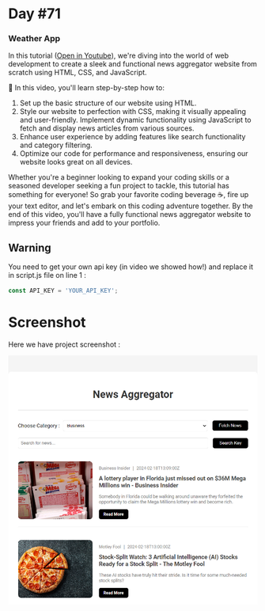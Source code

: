 # Day #71

### Weather App
In this tutorial ([Open in Youtube](https://youtu.be/yXl6N9UqpUQ)), we're diving into the world of web development to create a sleek and functional news aggregator website from scratch using HTML, CSS, and JavaScript.

🎥 In this video, you'll learn step-by-step how to:
1. Set up the basic structure of our website using HTML.
2. Style our website to perfection with CSS, making it visually appealing and user-friendly.
Implement dynamic functionality using JavaScript to fetch and display news articles from various sources.
3. Enhance user experience by adding features like search functionality and category filtering.
4. Optimize our code for performance and responsiveness, ensuring our website looks great on all devices.

Whether you're a beginner looking to expand your coding skills or a seasoned developer seeking a fun project to tackle, this tutorial has something for everyone!
So grab your favorite coding beverage ☕️, fire up your text editor, and let's embark on this coding adventure together. By the end of this video, you'll have a fully functional news aggregator website to impress your friends and add to your portfolio.

## Warning
You need to get your own api key (in video we showed how!) and replace it in script.js file on line 1 :

```javascript
const API_KEY = 'YOUR_API_KEY';
```


# Screenshot
Here we have project screenshot :

![screenshot](screenshot.jpg)
